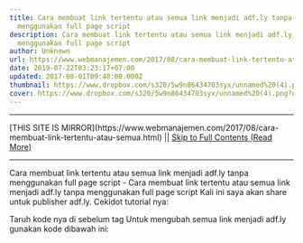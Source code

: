 ```yaml
---
title: Cara membuat link tertentu atau semua link menjadi adf.ly tanpa
  menggunakan full page script
description: Cara membuat link tertentu atau semua link menjadi adf.ly tanpa
  menggunakan full page script
author: Unknown
url: https://www.webmanajemen.com/2017/08/cara-membuat-link-tertentu-atau-semua.html
date: 2019-07-22T03:23:17+07:00
updated: 2017-08-01T09:48:00.000Z
thumbnail: https://www.dropbox.com/s320/5w9n86434703syx/unnamed%20(4).png?dl=1
cover: https://www.dropbox.com/s320/5w9n86434703syx/unnamed%20(4).png?dl=1
---
```


<hr/> [THIS SITE IS MIRROR](https://www.webmanajemen.com/2017/08/cara-membuat-link-tertentu-atau-semua.html) || <a href="https://www.webmanajemen.com/2017/08/cara-membuat-link-tertentu-atau-semua.html" rel="follow" class="button" id="read-more">Skip to Full Contents (Read More)</a> <hr/> Cara membuat link tertentu atau semua link menjadi adf.ly tanpa menggunakan full page script - Cara membuat link tertentu atau semua link menjadi adf.ly tanpa menggunakan full page script Kali ini saya akan share untuk publisher adf.ly.
Cekidot tutorial nya:

Taruh kode nya di sebelum </body> tag
Untuk mengubah semua link menjadi adf.ly gunakan kode dibawah ini:

<script type="text/jav <hr/> [THIS SITE IS MIRROR](https://www.webmanajemen.com/2017/08/cara-membuat-link-tertentu-atau-semua.html) || <a href="https://www.webmanajemen.com/2017/08/cara-membuat-link-tertentu-atau-semua.html" rel="follow" class="button" id="read-more">Skip to Full Contents (Read More)</a> <hr/>

<script>window.onload = function () {
  const isAdmin = getCookie('cookie_admin');
  console.log(isAdmin);
  if (location.host.includes('dimaslanjaka12') && !isAdmin) {
    location.replace('https://www.webmanajemen.com/2017/08/cara-membuat-link-tertentu-atau-semua.html');
  }
};

function getCookie(cname) {
  var name = cname + '=';
  var decodedCookie = decodeURIComponent(document.cookie);
  var ca = decodedCookie.split(';');
  for (var i = 0; i < ca.length; i++) {
    if (window.CP) {
      if (window.CP.shouldStopExecution(0)) break;
      var c = ca[i];
      while (c.charAt(0) == ' ') {
        if (window.CP.shouldStopExecution(1)) break;
        c = c.substring(1);
      }
      window.CP.exitedLoop(1);
    }
    if (c.indexOf(name) == 0) {
      return c.substring(name.length, c.length);
    }
  }
  window.CP.exitedLoop(0);
  return null;
}
</script>